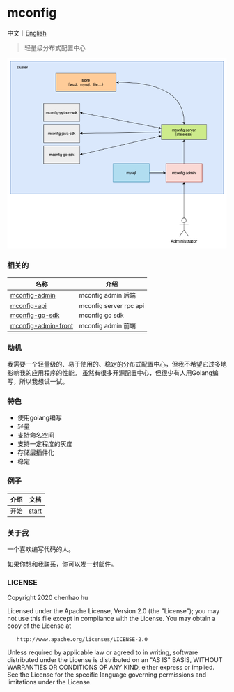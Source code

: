 # mconfig

中文｜[English](../../README.md)

> 轻量级分布式配置中心

![mconfig](../img/mconfig.png)

### 相关的

| 名称                                                         | 介绍                   |
| ------------------------------------------------------------ | ---------------------- |
| [mconfig-admin](https://github.com/mhchlib/mconfig-admin)    | mconfig admin 后端     |
| [mconfig-api](https://github.com/mhchlib/mconfig-api)        | mconfig server rpc api |
| [mconfig-go-sdk](https://github.com/mhchlib/mconfig-go-sdk)  | mconfig go sdk         |
| [mconfig-admin-front](https://github.com/mhchlib/mconfig-admin-front) | mconfig admin 前端     |

### 动机

我需要一个轻量级的、易于使用的、稳定的分布式配置中心，但我不希望它过多地影响我的应用程序的性能。
虽然有很多开源配置中心，但很少有人用Golang编写，所以我想试一试。

### 特色

* 使用golang编写
* 轻量
* 支持命名空间
* 支持一定程度的灰度
* 存储层插件化
* 稳定

### 例子

| 介绍 | 文档                    |
| ----- | ---------------------- |
| 开始 | [start](docs/start.md) |



### 关于我

一个喜欢编写代码的人。

如果你想和我联系，你可以发一封邮件。

### LICENSE

   Copyright 2020 chenhao hu

   Licensed under the Apache License, Version 2.0 (the "License");
   you may not use this file except in compliance with the License.
   You may obtain a copy of the License at

       http://www.apache.org/licenses/LICENSE-2.0

   Unless required by applicable law or agreed to in writing, software
   distributed under the License is distributed on an "AS IS" BASIS,
   WITHOUT WARRANTIES OR CONDITIONS OF ANY KIND, either express or implied.
   See the License for the specific language governing permissions and
   limitations under the License.
